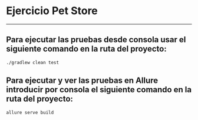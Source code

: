 # Ejercicio Pet Store 

_____________________________________


## Para ejecutar las pruebas desde consola usar el siguiente comando en la ruta del proyecto:

`./gradlew clean test`

## Para ejecutar y ver las pruebas en Allure introducir por consola el siguiente comando en la ruta del proyecto:

`allure serve build`


